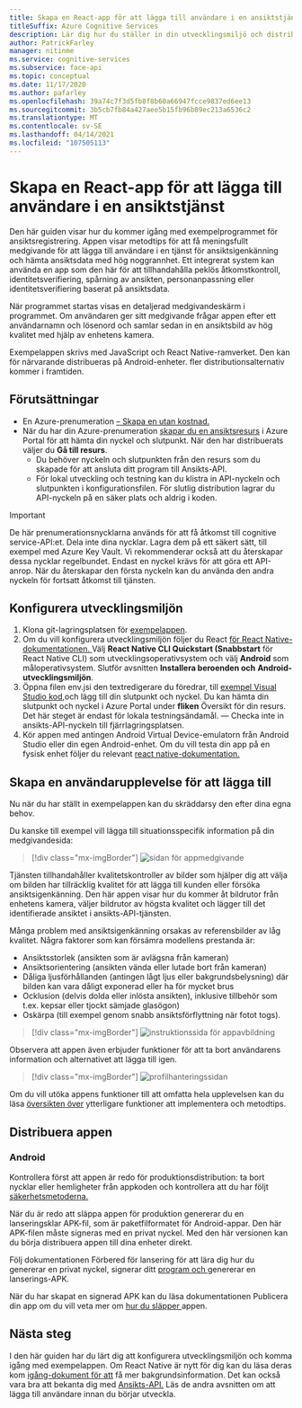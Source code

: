 ```yaml
---
title: Skapa en React-app för att lägga till användare i en ansiktstjänst
titleSuffix: Azure Cognitive Services
description: Lär dig hur du ställer in din utvecklingsmiljö och distribuerar en ansiktsapp för att få medgivande från kunder.
author: PatrickFarley
manager: nitinme
ms.service: cognitive-services
ms.subservice: face-api
ms.topic: conceptual
ms.date: 11/17/2020
ms.author: pafarley
ms.openlocfilehash: 39a74c7f3d5fb8f8b60a66947fcce9837ed6ee13
ms.sourcegitcommit: 3b5cb7fb84a427aee5b15fb96b89ec213a6536c2
ms.translationtype: MT
ms.contentlocale: sv-SE
ms.lasthandoff: 04/14/2021
ms.locfileid: "107505113"
---
```

# <a name="build-a-react-app-to-add-users-to-a-face-service"></a>Skapa en React-app för att lägga till användare i en ansiktstjänst

Den här guiden visar hur du kommer igång med exempelprogrammet för ansiktsregistrering. Appen visar metodtips för att få meningsfullt medgivande för att lägga till användare i en tjänst för ansiktsigenkänning och hämta ansiktsdata med hög noggrannhet. Ett integrerat system kan använda en app som den här för att tillhandahålla peklös åtkomstkontroll, identitetsverifiering, spårning av ansikten, personanpassning eller identitetsverifiering baserat på ansiktsdata.

När programmet startas visas en detaljerad medgivandeskärm i programmet. Om användaren ger sitt medgivande frågar appen efter ett användarnamn och lösenord och samlar sedan in en ansiktsbild av hög kvalitet med hjälp av enhetens kamera.

Exempelappen skrivs med JavaScript och React Native-ramverket. Den kan för närvarande distribueras på Android-enheter. fler distributionsalternativ kommer i framtiden.

## <a name="prerequisites"></a>Förutsättningar 

* En Azure-prenumeration [– Skapa en utan kostnad.](https://azure.microsoft.com/free/cognitive-services/)  
* När du har din Azure-prenumeration [skapar du en ansiktsresurs](https://portal.azure.com/#create/Microsoft.CognitiveServicesFace) i Azure Portal för att hämta din nyckel och slutpunkt. När den har distribuerats väljer du **Gå till resurs**.  
  * Du behöver nyckeln och slutpunkten från den resurs som du skapade för att ansluta ditt program till Ansikts-API.  
  * För lokal utveckling och testning kan du klistra in API-nyckeln och slutpunkten i konfigurationsfilen. För slutlig distribution lagrar du API-nyckeln på en säker plats och aldrig i koden.  

> [!IMPORTANT]
> De här prenumerationsnycklarna används för att få åtkomst till cognitive service-API:et. Dela inte dina nycklar. Lagra dem på ett säkert sätt, till exempel med Azure Key Vault. Vi rekommenderar också att du återskapar dessa nycklar regelbundet. Endast en nyckel krävs för att göra ett API-anrop. När du återskapar den första nyckeln kan du använda den andra nyckeln för fortsatt åtkomst till tjänsten.

## <a name="set-up-the-development-environment"></a>Konfigurera utvecklingsmiljön

1. Klona git-lagringsplatsen för [exempelappen](https://github.com/azure-samples/cognitive-services-FaceAPIEnrollmentSample).
1. Om du vill konfigurera utvecklingsmiljön följer du React <a href="https://reactnative.dev/docs/environment-setup"  title=" Native-dokumentationen "  target="_blank"> för React Native-dokumentationen. </a> Välj **React Native CLI Quickstart (Snabbstart** för React Native CLI) som utvecklingsoperativsystem och välj **Android** som måloperativsystem. Slutför avsnitten **Installera beroenden och** **Android-utvecklingsmiljön**.
1. Öppna filen env.jsi den textredigerare du föredrar, till [exempel Visual Studio kod,](https://code.visualstudio.com/)och lägg till din slutpunkt och nyckel. Du kan hämta din slutpunkt och nyckel i Azure Portal under **fliken** Översikt för din resurs. Det här steget är endast för lokala testningsändamål. &mdash; Checka inte in ansikts-API-nyckeln till fjärrlagringsplatsen.
1. Kör appen med antingen Android Virtual Device-emulatorn från Android Studio eller din egen Android-enhet. Om du vill testa din app på en fysisk enhet följer du relevant <a href="https://reactnative.dev/docs/running-on-device"  title=" React Native-dokumentation "  target="_blank"> react native-dokumentation. </a>  


## <a name="create-a-user-add-experience"></a>Skapa en användarupplevelse för att lägga till  

Nu när du har ställt in exempelappen kan du skräddarsy den efter dina egna behov.

Du kanske till exempel vill lägga till situationsspecifik information på din medgivandesida:

> [!div class="mx-imgBorder"]
> ![sidan för appmedgivande](./media/enrollment-app/1-consent-1.jpg)

Tjänsten tillhandahåller kvalitetskontroller av bilder som hjälper dig att välja om bilden har tillräcklig kvalitet för att lägga till kunden eller försöka ansiktsigenkänning. Den här appen visar hur du kommer åt bildrutor från enhetens kamera, väljer bildrutor av högsta kvalitet och lägger till det identifierade ansiktet i ansikts-API-tjänsten. 

Många problem med ansiktsigenkänning orsakas av referensbilder av låg kvalitet. Några faktorer som kan försämra modellens prestanda är:
* Ansiktsstorlek (ansikten som är avlägsna från kameran)
* Ansiktsorientering (ansikten vända eller lutade bort från kameran)
* Dåliga ljusförhållanden (antingen lågt ljus eller bakgrundsbelysning) där bilden kan vara dåligt exponerad eller ha för mycket brus
* Ocklusion (delvis dolda eller inlösta ansikten), inklusive tillbehör som t.ex. kepsar eller tjockt sämjade glasögon)
* Oskärpa (till exempel genom snabb ansiktsförflyttning när fotot togs). 

> [!div class="mx-imgBorder"]
> ![instruktionssida för appavbildning](./media/enrollment-app/4-instruction.jpg)

Observera att appen även erbjuder funktioner för att ta bort användarens information och alternativet att lägga till igen.

> [!div class="mx-imgBorder"]
> ![profilhanteringssidan](./media/enrollment-app/10-manage-2.jpg)

Om du vill utöka appens funktioner till att omfatta hela upplevelsen kan du läsa [översikten över](enrollment-overview.md) ytterligare funktioner att implementera och metodtips.

## <a name="deploy-the-app"></a>Distribuera appen

### <a name="android"></a>Android

Kontrollera först att appen är redo för produktionsdistribution: ta bort nycklar eller hemligheter från appkoden och kontrollera att du har följt [säkerhetsmetoderna.](../cognitive-services-security.md?tabs=command-line%2ccsharp)

När du är redo att släppa appen för produktion genererar du en lanseringsklar APK-fil, som är paketfilformatet för Android-appar. Den här APK-filen måste signeras med en privat nyckel. Med den här versionen kan du börja distribuera appen till dina enheter direkt. 

Följ dokumentationen Förbered för lansering för att lära dig hur du genererar en privat nyckel, signerar ditt <a href="https://developer.android.com/studio/publish/preparing#publishing-build"  title=" "  target="_blank"> program och </a> genererar en lanserings-APK.  

När du har skapat en signerad APK kan du läsa dokumentationen Publicera din app om du vill veta mer om <a href="https://developer.android.com/studio/publish"  title=" "  target="_blank"> hur du släpper </a> appen.

## <a name="next-steps"></a>Nästa steg  

I den här guiden har du lärt dig att konfigurera utvecklingsmiljön och komma igång med exempelappen. Om React Native är nytt för dig kan du läsa deras kom [igång-dokument för att](https://reactnative.dev/docs/getting-started) få mer bakgrundsinformation. Det kan också vara bra att bekanta dig med [Ansikts-API.](Overview.md) Läs de andra avsnitten om att lägga till användare innan du börjar utveckla.